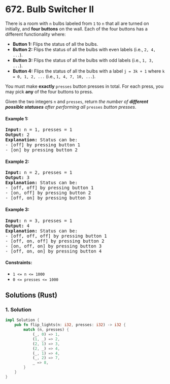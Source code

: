 # 672. Bulb Switcher II
There is a room with `n` bulbs labeled from `1` to `n` that all are turned on initially, and **four buttons** on the wall. Each of the four buttons has a different functionality where:

* **Button 1:** Flips the status of all the bulbs.
* **Button 2:** Flips the status of all the bulbs with even labels (i.e., `2, 4, ...`).
* **Button 3:** Flips the status of all the bulbs with odd labels (i.e., `1, 3, ...`).
* **Button 4:** Flips the status of all the bulbs with a label `j = 3k + 1` where `k = 0, 1, 2, ...` (i.e., `1, 4, 7, 10, ...`).

You must make **exactly** `presses` button presses in total. For each press, you may pick **any** of the four buttons to press.

Given the two integers `n` and `presses`, return *the number of **different possible statuses** after performing all* `presses` *button presses*.

#### Example 1:
<pre>
<strong>Input:</strong> n = 1, presses = 1
<strong>Output:</strong> 2
<strong>Explanation:</strong> Status can be:
- [off] by pressing button 1
- [on] by pressing button 2
</pre>

#### Example 2:
<pre>
<strong>Input:</strong> n = 2, presses = 1
<strong>Output:</strong> 3
<strong>Explanation:</strong> Status can be:
- [off, off] by pressing button 1
- [on, off] by pressing button 2
- [off, on] by pressing button 3
</pre>

#### Example 3:
<pre>
<strong>Input:</strong> n = 3, presses = 1
<strong>Output:</strong> 4
<strong>Explanation:</strong> Status can be:
- [off, off, off] by pressing button 1
- [off, on, off] by pressing button 2
- [on, off, on] by pressing button 3
- [off, on, on] by pressing button 4
</pre>

#### Constraints:
* `1 <= n <= 1000`
* `0 <= presses <= 1000`

## Solutions (Rust)

### 1. Solution
```Rust
impl Solution {
    pub fn flip_lights(n: i32, presses: i32) -> i32 {
        match (n, presses) {
            (_, 0) => 1,
            (1, _) => 2,
            (2, 1) => 3,
            (2, _) => 4,
            (_, 1) => 4,
            (_, 2) => 7,
            _ => 8,
        }
    }
}
```
